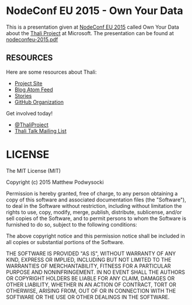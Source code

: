# NodeConf EU 2015 - Own Your Data

This is a presentation given at [NodeConf EU 2015](http://nodeconf.eu) called Own Your Data about the [Thali Project](http://thaliproject.org) at Microsoft.  The presentation can be found at [nodeconfeu-2015.pdf](nodeconfeu-2015.pdf)

## RESOURCES

Here are some resources about Thali:
- [Project Site](http://thaliproject.org)
- [Blog Atom Feed](http://thaliproject.org/atom)
- [Stories](http://thaliproject.org/stories)
- [GitHub Organization](https://github.com/thaliproject)

Get involved today!
- [@ThaliProject](https://twitter.com/thaliproject)
- [Thali Talk Mailing List](https://pairlist10.pair.net/mailman/listinfo/thali-talk)

# LICENSE

The MIT License (MIT)

Copyright (c) 2015 Matthew Podwysocki

Permission is hereby granted, free of charge, to any person obtaining a copy
of this software and associated documentation files (the "Software"), to deal
in the Software without restriction, including without limitation the rights
to use, copy, modify, merge, publish, distribute, sublicense, and/or sell
copies of the Software, and to permit persons to whom the Software is
furnished to do so, subject to the following conditions:

The above copyright notice and this permission notice shall be included in all
copies or substantial portions of the Software.

THE SOFTWARE IS PROVIDED "AS IS", WITHOUT WARRANTY OF ANY KIND, EXPRESS OR
IMPLIED, INCLUDING BUT NOT LIMITED TO THE WARRANTIES OF MERCHANTABILITY,
FITNESS FOR A PARTICULAR PURPOSE AND NONINFRINGEMENT. IN NO EVENT SHALL THE
AUTHORS OR COPYRIGHT HOLDERS BE LIABLE FOR ANY CLAIM, DAMAGES OR OTHER
LIABILITY, WHETHER IN AN ACTION OF CONTRACT, TORT OR OTHERWISE, ARISING FROM,
OUT OF OR IN CONNECTION WITH THE SOFTWARE OR THE USE OR OTHER DEALINGS IN THE
SOFTWARE.
